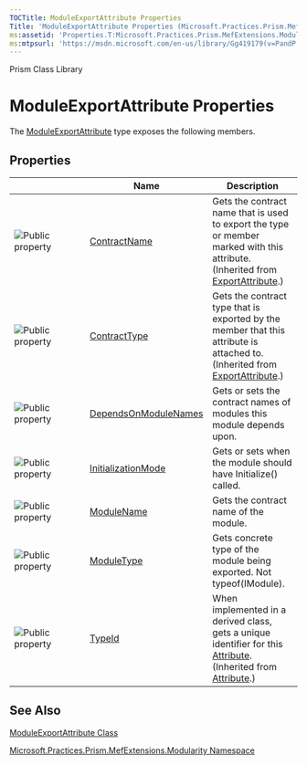 ```yaml
---
TOCTitle: ModuleExportAttribute Properties
Title: 'ModuleExportAttribute Properties (Microsoft.Practices.Prism.MefExtensions.Modularity)'
ms:assetid: 'Properties.T:Microsoft.Practices.Prism.MefExtensions.Modularity.ModuleExportAttribute'
ms:mtpsurl: 'https://msdn.microsoft.com/en-us/library/Gg419179(v=PandP.50)'
---
```


Prism Class Library

ModuleExportAttribute Properties
================================

The [ModuleExportAttribute](https://msdn.microsoft.com/t:microsoft.practices.prism.mefextensions.modularity.moduleexportattribute) type exposes the following members.

Properties
----------

<span id="propertyTableToggle"></span>
<table>
<colgroup>
<col width="33%" />
<col width="33%" />
<col width="33%" />
</colgroup>
<thead>
<tr class="header">
<th> </th>
<th>Name</th>
<th>Description</th>
</tr>
</thead>
<tbody>
<tr class="odd">
<td><img src="https://msdn.microsoft.com/en-us/Gg419179.pubproperty(en-us,PandP.50).gif" title="Public property" /></td>
<td><a href="http://msdn2.microsoft.com/en-us/library/dd235084">ContractName</a></td>
<td><div class="summary">
Gets the contract name that is used to export the type or member marked with this attribute.
</div>
(Inherited from <a href="http://msdn2.microsoft.com/en-us/library/dd234971">ExportAttribute</a>.)</td>
</tr>
<tr class="even">
<td><img src="https://msdn.microsoft.com/en-us/Gg419179.pubproperty(en-us,PandP.50).gif" title="Public property" /></td>
<td><a href="http://msdn2.microsoft.com/en-us/library/dd833425">ContractType</a></td>
<td><div class="summary">
Gets the contract type that is exported by the member that this attribute is attached to.
</div>
(Inherited from <a href="http://msdn2.microsoft.com/en-us/library/dd234971">ExportAttribute</a>.)</td>
</tr>
<tr class="odd">
<td><img src="https://msdn.microsoft.com/en-us/Gg419179.pubproperty(en-us,PandP.50).gif" title="Public property" /></td>
<td><a href="https://msdn.microsoft.com/p:microsoft.practices.prism.mefextensions.modularity.moduleexportattribute.dependsonmodulenames">DependsOnModuleNames</a></td>
<td><div class="summary">
Gets or sets the contract names of modules this module depends upon.
</div></td>
</tr>
<tr class="even">
<td><img src="https://msdn.microsoft.com/en-us/Gg419179.pubproperty(en-us,PandP.50).gif" title="Public property" /></td>
<td><a href="https://msdn.microsoft.com/p:microsoft.practices.prism.mefextensions.modularity.moduleexportattribute.initializationmode">InitializationMode</a></td>
<td><div class="summary">
Gets or sets when the module should have Initialize() called.
</div></td>
</tr>
<tr class="odd">
<td><img src="https://msdn.microsoft.com/en-us/Gg419179.pubproperty(en-us,PandP.50).gif" title="Public property" /></td>
<td><a href="https://msdn.microsoft.com/p:microsoft.practices.prism.mefextensions.modularity.moduleexportattribute.modulename">ModuleName</a></td>
<td><div class="summary">
Gets the contract name of the module.
</div></td>
</tr>
<tr class="even">
<td><img src="https://msdn.microsoft.com/en-us/Gg419179.pubproperty(en-us,PandP.50).gif" title="Public property" /></td>
<td><a href="https://msdn.microsoft.com/p:microsoft.practices.prism.mefextensions.modularity.moduleexportattribute.moduletype">ModuleType</a></td>
<td><div class="summary">
Gets concrete type of the module being exported. Not typeof(IModule).
</div></td>
</tr>
<tr class="odd">
<td><img src="https://msdn.microsoft.com/en-us/Gg419179.pubproperty(en-us,PandP.50).gif" title="Public property" /></td>
<td><a href="http://msdn2.microsoft.com/en-us/library/sa1bf03e">TypeId</a></td>
<td><div class="summary">
When implemented in a derived class, gets a unique identifier for this <a href="http://msdn2.microsoft.com/en-us/library/e8kc3626">Attribute</a>.
</div>
(Inherited from <a href="http://msdn2.microsoft.com/en-us/library/e8kc3626">Attribute</a>.)</td>
</tr>
</tbody>
</table>

See Also
--------

<span id="seeAlsoToggle"></span>
[ModuleExportAttribute Class](https://msdn.microsoft.com/t:microsoft.practices.prism.mefextensions.modularity.moduleexportattribute)

[Microsoft.Practices.Prism.MefExtensions.Modularity Namespace](https://msdn.microsoft.com/n:microsoft.practices.prism.mefextensions.modularity)
